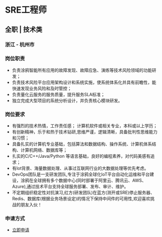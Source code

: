 
# SRE工程师
## 全职  |  技术类
### 浙江 - 杭州市

### 岗位职责
- 负责涂鸦智能所有应用的故障发现、故障应急、演练等技术风险领域的功能研发；
- 负责技术风险平台应用架构设计和系统实施，使系统体系化并具有前瞻性，能快速发现业务风险和及时管控；
- 负责量化云服务的服务质量，提升服务SLA标准；
- 独立完成大型项目的系统分析设计，并负责核心模块研发。
### 岗位要求
- 有强烈的技术热情，工作责任感； 计算机软件或相关专业，本科或以上学历；
- 有创新精神，乐于和热于技术钻研,思维严谨，逻辑清晰，具备批判性思维能力和习惯；
- 具备扎实的计算机专业基础，包括算法和数据结构、操作系统、计算机体系结构、计算机网络、数据库等；
- 扎实的C/C++/Java/Python 等语言基础，良好的编程素养，对代码美感有追求；
- 有Iot背景、海量数据处理、从事过互联网行业的大数据处理等优先考虑。
- DevOps团队是一支研发团队,专注于涂鸦全球化IoT平台自动化运维和平台建设，涂鸦在全球拥有多个数据中心(同时部署于阿里云、腾讯云、AWS、Azure),通过技术平台支持全球服务部署、发布、审计、维护。
- 不定期组织稳定性对抗演习,红方(研发团队)在蓝方(测开或SRE)停止服务器、Redis、数据库(根据业务场景设定)的情况下保持中间件的可用性,欢迎喜欢挑战的朋友入伙！
### 申请方式
- <a href="mailto:hr@tuya.com?subject=求职简历-SRE工程师-来自GitHub">立即申请</a>